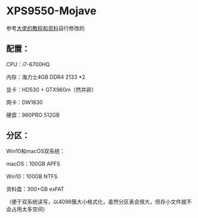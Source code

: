# XPS9550-Mojave

参考[大佬的教程和资料](https://github.com/darkhandz/XPS-9550-Mojave)自行修改的

## 配置：

CPU：i7-6700HQ

内存：海力士4GB DDR4 2133 *2

显卡：HD530 + GTX960m（然并卵）

网卡：DW1830

硬盘：960PRO 512GB

## 分区：

Win10和macOS双系统：

macOS：100GB APFS

Win10：100GB NTFS

资料盘：300+GB exFAT

（便于双系统读写，以4096簇大小格式化，虽然分区表会很大，但存小文件就不会占用太多空间）
